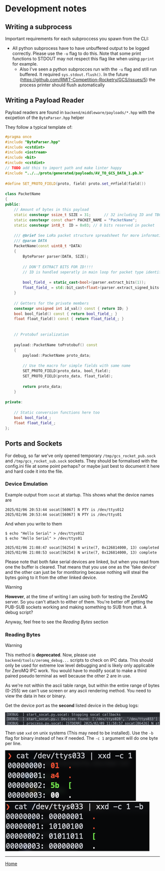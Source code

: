 
# Development notes

## Writing a subprocess

Important requirements for each subproccess you spawn from the CLI:

- All python subprocess have to have unbuffered output to be logged correctly. Please use the `-u` flag to do this. Note that some print functions to STDOUT may not respect this flag like when using `pprint` for example. 
    - Also I've seen a python subprocces run with the `-u` flag and still run buffered. It required `sys.stdout.flush()`. In the future (https://github.com/RMIT-Competition-Rocketry/GCS/issues/5) the process printer should flush automatically

## Writing a Payload Reader

Payload readers are found in `backend/middleware/payloads/*.hpp` with the excpetion of the `ByteParser.hpp` helper

They follow a typical template of:

```cpp
#pragma once
#include "ByteParser.hpp"
#include <cstdint>
#include <iostream>
#include <bit>
#include <cstdint>
// TODO add this to import path and make linter happy
#include "../../proto/generated/payloads/AV_TO_GCS_DATA_1.pb.h"

#define SET_PROTO_FIELD(proto, field) proto.set_##field(field())

class PacketName
{
public:
    // Amount of bytes in this payload
    static constexpr ssize_t SIZE = 31;      // 32 including ID and TBC byte
    static constexpr const char* PACKET_NAME = "PacketName";
    static constexpr int8_t  ID = 0x03; // 8 bits reserved in packet

    /// @brief See LoRa packet structure spreadsheet for more information.
    /// @param DATA
    PacketName(const uint8_t *DATA)
    {
        ByteParser parser(DATA, SIZE);

        // DON'T EXTRACT BITS FOR ID!!!!
        // ID is handled seperatly in main loop for packet type identification

        bool_field_ = static_cast<bool>(parser.extract_bits(1));
        float_field_ = std::bit_cast<float>(parser.extract_signed_bits(32));
    }

    // Getters for the private members
    constexpr unsigned int id_val() const { return ID; }
    bool bool_field() const { return bool_field_; }
    float float_field() const { return float_field_; }


    // Protobuf serialization

    payload::PacketName toProtobuf() const
    {
        payload::PacketName proto_data;

        // Use the macro for simple fields with same name
        SET_PROTO_FIELD(proto_data, bool_field);
        SET_PROTO_FIELD(proto_data, float_field);

        return proto_data;
    }

private:
    
    // Static conversion functions here too
    bool bool_field_;
    float float_field_;
};
```

## Ports and Sockets

For debug, so far we've only opened temporary `/tmp/gcs_rocket_pub.sock` and `/tmp/gcs_rocket_sub.sock` sockets. They should be formalised with the config.ini file at some point perhaps? or maybe just best to document it here and hard code it into the file. 

### Device Emulation 

Example output from `socat` at startup. This shows what the device names are

```terminal
2025/02/06 20:53:44 socat[56067] N PTY is /dev/ttys012
2025/02/06 20:53:44 socat[56067] N PTY is /dev/ttys01
```

And when you write to them

```terminal
$ echo "Hello Serial" > /dev/ttys012
$ echo "Hello Serial" > /dev/ttys01
```
```terminal
2025/02/06 21:08:47 socat[56254] N write(7, 0x126814000, 13) completed
2025/02/06 21:08:53 socat[56254] N write(7, 0x126814000, 13) complete
```

Please note that both fake serial devices are linked, but when you read from one the buffer is cleared. That means that you use one as the 'fake device' and the other can just be for montitoring because nothing will steal the bytes going to it from the other linked device. 

> [!WARNING]
> **However**, at the time of writing I am using both for testing the ZeroMQ server. So you can't attach to either of them. You're better off getting the PUB-SUB sockets working and making something to SUB from that. A debug script?
>
> Anyway, feel free to see the *Reading Bytes* section

### Reading Bytes

> [!WARNING]
> This method is **deprecated**. Now, please use `backend/tools/zeromq_debug...` scripts to check on IPC data. 
> This should only be used for extreme low level debugging and is likely only applicable for ZeroMQ IPC work. You would have to modify socat to make a third paired pseudo terminal as well because the other 2 are in use.

As we're not within the ascii table range, but within the entire range of bytes (0-255) we can't use screen or any ascii rendering method. You need to view the data in hex or binary.

Get the device port as the **second** listed device in the debug logs:

![socat device parsing output](./assets/socatDeviceParse.png)

Then use `xxd` on unix systems (This may need to be installed). Use the `-b` flag for binary instead of hex if needed. The `-c 1` argument will do one byte per line. 

![xxdOutput1](./assets/xxdOutput1.png)
![xxdOutput1binary](./assets/xxdOutput1binary.png)

---

[Home](../README.md)